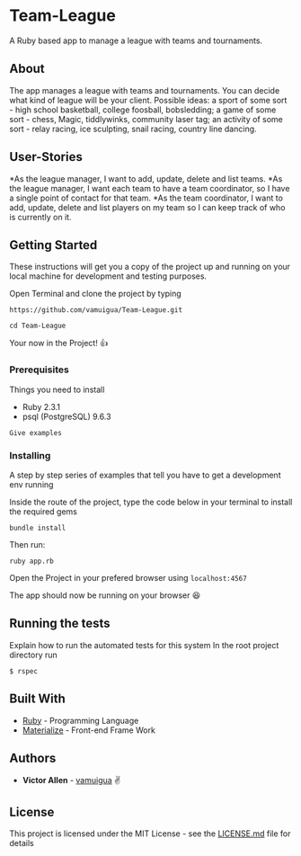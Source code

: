 # Team-League
A Ruby based app to manage a league with teams and tournaments.

## About

The  app manages a league with teams and tournaments. You can decide what kind of league will be your client. Possible ideas: a sport of some sort - high school basketball, college foosball, bobsledding; a game of some sort - chess, Magic, tiddlywinks, community laser tag; an activity of some sort - relay racing, ice sculpting, snail racing, country line dancing.

## User-Stories

*As the league manager, I want to add, update, delete and list teams.
*As the league manager, I want each team to have a team coordinator, so I have a single point of contact for that team.
*As the team coordinator, I want to add, update, delete and list players on my team so I can keep track of who is currently on it.

## Getting Started

These instructions will get you a copy of the project up and running on your local machine for development and testing purposes.

Open Terminal and clone the project by typing

```
https://github.com/vamuigua/Team-League.git

cd Team-League
```
Your now in the Project! 👍

### Prerequisites

Things you need to install

* Ruby 2.3.1
* psql (PostgreSQL) 9.6.3

```
Give examples
```

### Installing

A step by step series of examples that tell you have to get a development env running

Inside the route of the project, type the code below in your terminal to install the required gems

```
bundle install
```

Then run:

```
ruby app.rb
```

Open the Project in your prefered browser using ```localhost:4567```

The app should now be running on your browser 😆

## Running the tests

Explain how to run the automated tests for this system
In the root project directory run

```
$ rspec
```

## Built With

* [Ruby](https://www.ruby-lang.org/en/) - Programming Language
* [Materialize](http://materializecss.com/) - Front-end Frame Work 


## Authors

* **Victor Allen** - [vamuigua](https://github.com/vamuigua) :v:

## License

This project is licensed under the MIT License - see the [LICENSE.md](LICENSE.md) file for details